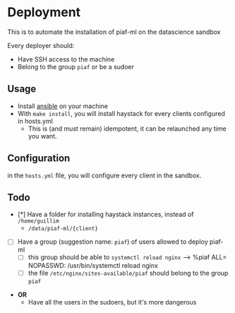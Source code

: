 # Deployment

This is to automate the installation of piaf-ml on the datascience sandbox

Every deployer should:
* Have SSH access to the machine
* Belong to the group `piaf` or be a sudoer

## Usage

* Install [ansible](https://docs.ansible.com/ansible/latest/installation_guide/intro_installation.html) on your machine
* With `make install`, you will install haystack for every clients configured in hosts.yml
  * This is (and must remain) idempotent, it can be relaunched any time you want.

## Configuration

in the `hosts.yml` file, you will configure every client in the sandbox.


## Todo
* [*] Have a folder for installing haystack instances, instead of `/home/guillim`
  * `/data/piaf-ml/{client}`
* [ ] Have a group (suggestion name: `piaf`) of users allowed to deploy piaf-ml
  * [ ] this group should be able to `systemctl reload nginx` --> %piaf ALL= NOPASSWD: /usr/bin/systemctl reload nginx
  * [ ] the file `/etc/nginx/sites-available/piaf` should belong to the group `piaf`
* **OR**
  * Have all the users in the sudoers, but it's more dangerous